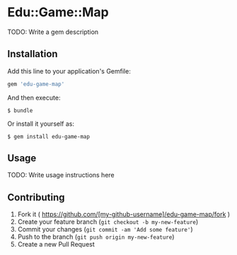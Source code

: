 # Edu::Game::Map

TODO: Write a gem description

## Installation

Add this line to your application's Gemfile:

```ruby
gem 'edu-game-map'
```

And then execute:

    $ bundle

Or install it yourself as:

    $ gem install edu-game-map

## Usage

TODO: Write usage instructions here

## Contributing

1. Fork it ( https://github.com/[my-github-username]/edu-game-map/fork )
2. Create your feature branch (`git checkout -b my-new-feature`)
3. Commit your changes (`git commit -am 'Add some feature'`)
4. Push to the branch (`git push origin my-new-feature`)
5. Create a new Pull Request

